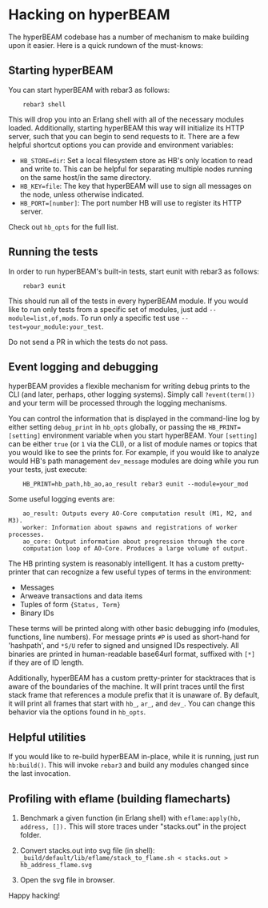 # Hacking on hyperBEAM

The hyperBEAM codebase has a number of mechanism to make building upon it
easier. Here is a quick rundown of the must-knows:

## Starting hyperBEAM

You can start hyperBEAM with rebar3 as follows:
```
	rebar3 shell
```

This will drop you into an Erlang shell with all of the necessary modules 
loaded. Additionally, starting hyperBEAM this way will initialize its HTTP
server, such that you can begin to send requests to it. There are a few helpful
shortcut options you can provide and environment variables:

- `HB_STORE=dir`: Set a local filesystem store as HB's only location to read and 
write to. This can be helpful for separating multiple nodes running on the same
host/in the same directory.
- `HB_KEY=file`: The key that hyperBEAM will use to sign all messages on the 
node, unless otherwise indicated.
- `HB_PORT=[number]`: The port number HB will use to register its HTTP server.

Check out `hb_opts` for the full list.

## Running the tests

In order to run hyperBEAM's built-in tests, start eunit with rebar3 as follows:

```
	rebar3 eunit
```

This should run all of the tests in every hyperBEAM module. If you would like to
run only tests from a specific set of modules, just add `--module=list,of,mods`.
To run only a specific test use `--test=your_module:your_test`.

Do not send a PR in which the tests do not pass.

## Event logging and debugging

hyperBEAM provides a flexible mechanism for writing debug prints to the CLI
(and later, perhaps, other logging systems). Simply call `?event(term())` and
your term will be processed through the logging mechanisms.

You can control the information that is displayed in the command-line log
by either setting `debug_print` in `hb_opts` globally, or passing the 
`HB_PRINT=[setting]` environment variable when you start hyperBEAM. Your 
`[setting]` can be either `true` (or `1` via the CLI), or a list of module
names or topics that you would like to see the prints for. For example, if you 
would like to analyze would HB's path management `dev_message` modules are doing
while you run your tests, just execute:

```
	HB_PRINT=hb_path,hb_ao,ao_result rebar3 eunit --module=your_mod
```

Some useful logging events are:

```
    ao_result: Outputs every AO-Core computation result (M1, M2, and M3).
    worker: Information about spawns and registrations of worker processes.
    ao_core: Output information about progression through the core 
    computation loop of AO-Core. Produces a large volume of output.
```

The HB printing system is reasonably intelligent. It has a custom
pretty-printer that can recognize a few useful types of terms in the
environment:

- Messages
- Arweave transactions and data items
- Tuples of form `{Status, Term}`
- Binary IDs

These terms will be printed along with other basic debugging info (modules,
functions, line numbers). For message prints `#P` is used as short-hand for 
'hashpath', and `*S/U` refer to signed and unsigned IDs respectively. All 
binaries are printed in human-readable base64url format, suffixed with `[*]`
if they are of ID length.

Additionally, hyperBEAM has a custom pretty-printer for stacktraces that is 
aware of the boundaries of the machine. It will print traces until the first
stack frame that references a module prefix that it is unaware of. By default,
it will print all frames that start with `hb_`, `ar_`, and `dev_`. You can 
change this behavior via the options found in `hb_opts`.

## Helpful utilities

If you would like to re-build hyperBEAM in-place, while it is running, just 
run `hb:build()`. This will invoke `rebar3` and build any modules changed 
since the last invocation.

## Profiling with eflame (building flamecharts)

1. Benchmark a given function (in Erlang shell) with
   `eflame:apply(hb, address, []).`
   This will store traces under "stacks.out" in the project folder.

2. Convert stacks.out into svg file (in shell):
  `_build/default/lib/eflame/stack_to_flame.sh < stacks.out > hb_address_flame.svg`

3. Open the svg file in browser.

Happy hacking!